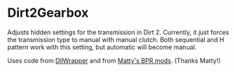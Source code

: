 # Dirt2Gearbox

Adjusts hidden settings for the transmission in Dirt 2. Currently, it just forces the transmission type to manual with manual clutch. Both sequential and H pattern work with this setting, but automatic will become manual.

Uses code from [DllWrapper](https://github.com/SubstituteR/DllWrapper) and from [Matty's BPR mods](https://github.com/matty-ross/bpr-mods-repository). (Thanks Matty!)
